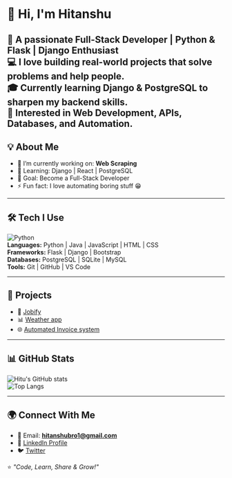 # 👋 Hi, I'm Hitanshu 
🚀 A passionate Full-Stack Developer | Python & Flask | Django Enthusiast <br>
💻 I love building real-world projects that solve problems and help people. <br> 
🎓 Currently learning **Django & PostgreSQL** to sharpen my backend skills.  
🌟 Interested in **Web Development, APIs, Databases, and Automation**.
---

## 💡 About Me
- 🔭 I’m currently working on: **Web Scraping**
- 🌱 Learning: Django | React | PostgreSQL
- 🎯 Goal: Become a Full-Stack Developer
- ⚡ Fun fact: I love automating boring stuff 😁

---

## 🛠️ Tech I Use
![Python](https://skillicons.dev/icons?i=python,flask,django,html,css,js,bootstrap,git,github,postgresql) <br>
**Languages:** Python | Java | JavaScript | HTML | CSS  
**Frameworks:** Flask | Django | Bootstrap  
**Databases:** PostgreSQL | SQLite | MySQL  
**Tools:** Git | GitHub | VS Code  

---

## 📌 Projects
- 💼 [Jobify](https://github.com/Creative-Hituu/jobify)  
- 📊 [Weather app](https://github.com/Creative-Hituu/weather-app-react)  
- 🌐 [Automated Invoice system](https://github.com/Creative-Hituu/Automated-invoice-system)  

---

## 📊 GitHub Stats
![Hitu's GitHub stats](https://github-readme-stats.vercel.app/api?username=Creative-Hituu&show_icons=true&theme=radical)  
![Top Langs](https://github-readme-stats.vercel.app/api/top-langs/?username=Creative-Hituu&layout=compact&theme=radical)  

---

## 🌍 Connect With Me
- 📧 Email: **hitanshubro1@gmail.com**  
- 💼 [LinkedIn Profile](https://linkedin.com/in/hitanshu-prajapati-hi)  
- 🐦 [Twitter](https://twitter.com/btwitshituuu)  

⭐️ *"Code, Learn, Share & Grow!"*  
